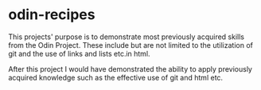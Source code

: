 # odin-recipes

This projects' purpose is to demonstrate most previously acquired skills from the Odin Project. These include
but are not limited to the utilization of git and the use of links and lists etc.in html.

After this project I would have demonstrated the ability to apply previously acquired knowledge such as the effective use of git and html etc.